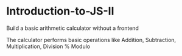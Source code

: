 # Introduction-to-JS-II
Build a basic arithmetic calculator without a frontend

 The calculator performs basic operations like Addition, Subtraction, Multiplication, Division % Modulo

